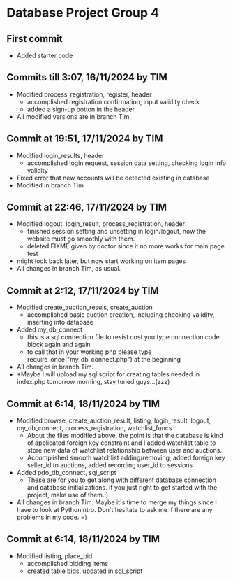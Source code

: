 # Database Project Group 4

## First commit

- Added starter code

## Commits till 3:07, 16/11/2024 by TIM

- Modified process_registration, register, header
    - accomplished registration confirmation, input validity check
    - added a sign-up botton in the header
- All modified versions are in branch Tim

## Commit at 19:51, 17/11/2024 by TIM

- Modified login_results, header
    - accomplished login request, session data setting, checking login info validity
- Fixed error that new accounts will be detected existing in database
- Modified in branch Tim

## Commit at 22:46, 17/11/2024 by TIM

- Modified logout, login_result, process_registration, header
    - finished session setting and unsetting in login/logout, now the website must go smoothly with them.
    - deleted FIXME given by doctor since it no more works for main page test
- might look back later, but now start working on item pages
- All changes in branch Tim, as usual.

## Commit at 2:12, 17/11/2024 by TIM

- Modified create_auction_resuls, create_auction
    - accomplished basic auction creation, including checking validity, inserting into database
- Added my_db_connect
    - this is a sql connection file to resist cost you type connection code block again and again
    -  to call that in your working php please type require_once("my_db_connect.php") at the beginning
- All changes in branch Tim.
- *Maybe I will upload my sql script for creating tables needed in index.php tomorrow morning, stay tuned guys...(zzz)

## Commit at 6:14, 18/11/2024 by TIM

- Modified browse, create_auction_result, listing, login_result, logout, my_db_connect, process_registration, watchlist_funcs
    - About the files modified above, the point is that the database is kind of applicated foreign key constraint and I added watchlist table to store new data of watchlist relationship between user and auctions.
    - Accomplished smooth watchlist adding/removing, added foreign key seller_id to auctions, added recording user_id to sessions
- Added pdo_db_connect, sql_script
    - These are for you to get along with different database connection and database initializations. If you just right to get started with the project, make use of them.:)
- All changes in branch Tim. Maybe it's time to merge my things since I have to look at PythonIntro. Don't hesitate to ask me if there are any problems in my code. =)

## Commit at 6:14, 18/11/2024 by TIM

- Modified listing, place_bid
    - accomplished bidding items
    - created table bids, updated in sql_script